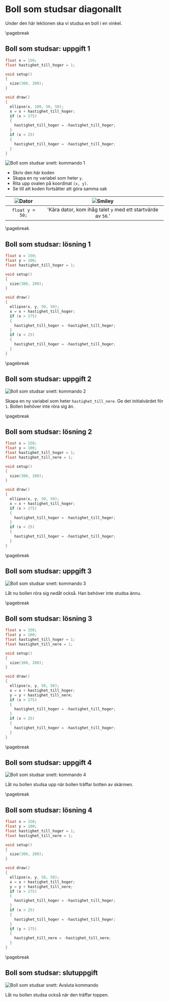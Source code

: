 # Boll som studsar diagonallt

Under den här lektionen ska vi studsa en boll i en vinkel.

\pagebreak

## Boll som studsar: uppgift 1

```c++
float x = 150;
float hastighet_till_hoger = 1;

void setup()
{
  size(300, 200);
}

void draw()
{
  ellipse(x, 100, 50, 50);
  x = x + hastighet_till_hoger;
  if (x > 275)
  {
    hastighet_till_hoger = -hastighet_till_hoger;
  }
  if (x < 25)
  {
    hastighet_till_hoger = -hastighet_till_hoger;
  }
}
```

![Boll som studsar snett: kommando 1](bollen_som_studsar_diagonallt_1.png)

 * Skriv den här koden
 * Skapa en ny variabel som heter `y`.
 * Rita upp ovalen på koordinat `(x, y)`.
 * Se till att koden fortsätter att göra samma sak

![Dator](EmojiComputer.png) | ![Smiley](EmojiSmiley.png)
:-----------------:|:-----------------------------:
`float y = 50;` | 'Kära dator, kom ihåg talet `y` med ett startvärde av `50`.'

\pagebreak

## Boll som studsar: lösning 1

```c++
float x = 150;
float y = 100;
float hastighet_till_hoger = 1;

void setup()
{
  size(300, 200);
}

void draw()
{
  ellipse(x, y, 50, 50);
  x = x + hastighet_till_hoger;
  if (x > 275)
  {
    hastighet_till_hoger = -hastighet_till_hoger;
  }
  if (x < 25)
  {
    hastighet_till_hoger = -hastighet_till_hoger;
  }
}
```

\pagebreak

## Boll som studsar: uppgift 2

![Boll som studsar snett: kommando 2](bollen_som_studsar_diagonallt_2.png)

Skapa en ny variabel som heter `hastighet_till_nere`.
Ge det initialvärdet för `1`. Bollen behöver inte röra sig än.

\pagebreak

## Boll som studsar: lösning 2

```c++
float x = 150;
float y = 100;
float hastighet_till_hoger = 1;
float hastighet_till_nere = 1;

void setup()
{
  size(300, 200);
}

void draw()
{
  ellipse(x, y, 50, 50);
  x = x + hastighet_till_hoger;
  if (x > 275)
  {
    hastighet_till_hoger = -hastighet_till_hoger;
  }
  if (x < 25)
  {
    hastighet_till_hoger = -hastighet_till_hoger;
  }
}
```

\pagebreak

## Boll som studsar: uppgift 3

![Boll som studsar snett: kommando 3](bollen_som_studsar_diagonallt_3.png)

Låt nu bollen röra sig nedåt också. Han behöver inte studsa ännu.

\pagebreak

## Boll som studsar: lösning 3

```c++
float x = 150;
float y = 100;
float hastighet_till_hoger = 1;
float hastighet_till_nere = 1;

void setup()
{
  size(300, 200);
}

void draw()
{
  ellipse(x, y, 50, 50);
  x = x + hastighet_till_hoger;
  y = y + hastighet_till_nere;
  if (x > 275)
  {
    hastighet_till_hoger = -hastighet_till_hoger;
  }
  if (x < 25)
  {
    hastighet_till_hoger = -hastighet_till_hoger;
  }
}
```

\pagebreak

## Boll som studsar: uppgift 4

![Boll som studsar snett: kommando 4](bollen_som_studsar_diagonallt_4.png)

Låt nu bollen studsa upp när bollen träffar botten av skärmen.

\pagebreak

## Boll som studsar: lösning 4

```c++
float x = 150;
float y = 100;
float hastighet_till_hoger = 1;
float hastighet_till_nere = 1;

void setup()
{
  size(300, 200);
}

void draw()
{
  ellipse(x, y, 50, 50);
  x = x + hastighet_till_hoger;
  y = y + hastighet_till_nere;
  if (x > 275)
  {
    hastighet_till_hoger = -hastighet_till_hoger;
  }
  if (x < 25)
  {
    hastighet_till_hoger = -hastighet_till_hoger;
  }
  if (y > 175)
  {
    hastighet_till_nere = -hastighet_till_nere;
  }
}
```

\pagebreak

## Boll som studsar: slutuppgift

![Boll som studsar snett: Avsluta kommando](bollen_som_studsar_diagonallt_slutuppgift.png)

Låt nu bollen studsa också när den träffar toppen.
